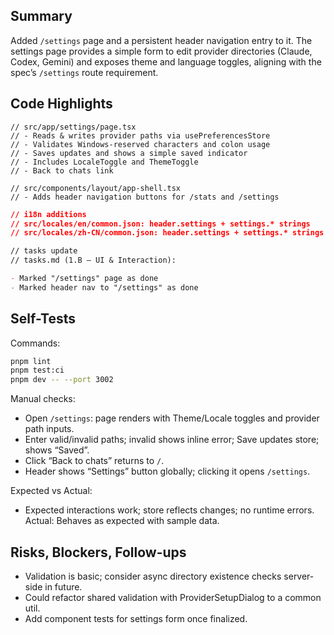 ## Summary

Added `/settings` page and a persistent header navigation entry to it. The settings page provides a simple form to edit provider directories (Claude, Codex, Gemini) and exposes theme and language toggles, aligning with the spec’s `/settings` route requirement.

## Code Highlights

```tsx
// src/app/settings/page.tsx
// - Reads & writes provider paths via usePreferencesStore
// - Validates Windows-reserved characters and colon usage
// - Saves updates and shows a simple saved indicator
// - Includes LocaleToggle and ThemeToggle
// - Back to chats link
```

```tsx
// src/components/layout/app-shell.tsx
// - Adds header navigation buttons for /stats and /settings
```

```json
// i18n additions
// src/locales/en/common.json: header.settings + settings.* strings
// src/locales/zh-CN/common.json: header.settings + settings.* strings
```

```md
// tasks update
// tasks.md (1.B – UI & Interaction):

- Marked "/settings" page as done
- Marked header nav to "/settings" as done
```

## Self-Tests

Commands:

```bash
pnpm lint
pnpm test:ci
pnpm dev -- --port 3002
```

Manual checks:

- Open `/settings`: page renders with Theme/Locale toggles and provider path inputs.
- Enter valid/invalid paths; invalid shows inline error; Save updates store; shows “Saved”.
- Click “Back to chats” returns to `/`.
- Header shows “Settings” button globally; clicking it opens `/settings`.

Expected vs Actual:

- Expected interactions work; store reflects changes; no runtime errors. Actual: Behaves as expected with sample data.

## Risks, Blockers, Follow-ups

- Validation is basic; consider async directory existence checks server-side in future.
- Could refactor shared validation with ProviderSetupDialog to a common util.
- Add component tests for settings form once finalized.
